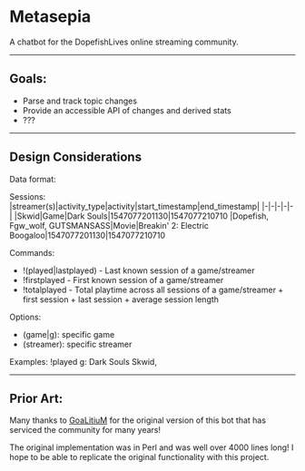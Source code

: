 # Metasepia

A chatbot for the DopefishLives online streaming community.

---

## Goals:

* Parse and track topic changes
* Provide an accessible API of changes and derived stats
* ???

---

## Design Considerations

Data format:

Sessions:
|streamer(s)|activity_type|activity|start_timestamp|end_timestamp|
|-|-|-|-|-|
|Skwid|Game|Dark Souls|1547077201130|1547077210710
|Dopefish, Fgw_wolf, GUTSMANSASS|Movie|Breakin' 2: Electric Boogaloo|1547077201130|1547077210710

Commands:
* !(played|lastplayed) - Last known session of a game/streamer
* !firstplayed - First known session of a game/streamer
* !totalplayed - Total playtime across all sessions of a game/streamer + first session + last session + average session length

Options:
* (game|g): specific game
* (streamer): specific streamer

Examples:
<Skwid> !played g: Dark Souls
<Metasepia> Skwid,

---

## Prior Art:

Many thanks to [GoaLitiuM](https://github.com/GoaLitiuM) for the original version of this bot that has serviced the community for many years!

The original implementation was in Perl and was well over 4000 lines long! I hope to be able to replicate the original functionality with this project.
